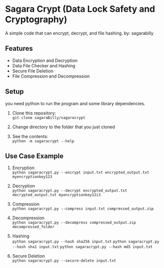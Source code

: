 # Sagara Crypt (Data Lock Safety and Cryptography)

A simple code that can encrypt, decrypt, and file hashing.
by: sagarabilly

## Features

- Data Encryption and Decryption
- Data File Checker and Hashing 
- Secure File Deletion
- File Compression and Decompression

## Setup
you need python to run the program and some library dependencies.  

1. Clone this repository:<br>
```git clone sagaraBilly/sagaracrypt```

2. Change directory to the folder that you just cloned<br>

3. See the contents:<br>
```python -m sagaracrypt --help```

## Use Case Example

1. Encryption<br>
```python sagaracrypt.py --encrypt input.txt encrypted_output.txt myencryptionkey123```

2. Decryption<br>
```python sagaracrypt.py --decrypt encrypted_output.txt decrypted_output.txt myencryptionkey12i3```

3. Compression<br>
```python sagaracrypt.py --compress input.txt compressed_output.zip```

4. Decompression<br>
```python sagaracrypt.py --decompress compressed_output.zip decompressed_folder```

5. Hashing<br>
```python sagaracrypt.py --hash sha256 input.txt```
```python sagaracrypt.py --hash sha1 input.txt```
```python sagaracrypt.py --hash md5 input.txt```

6. Secure Deletion<br>
```python sagaracrypt.py --secure-delete input.txt```
